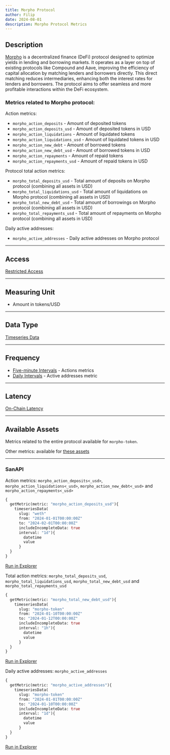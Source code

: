 ```yaml
---
title: Morpho Protocol
author: Filip
date: 2024-08-01
description: Morpho Protocol Metrics
---
```


## Description
[Morpho](https://morpho.org/) is a decentralized finance (DeFi) protocol designed to optimize yields in 
lending and borrowing markets. It operates as a layer on top of existing protocols like 
Compound and Aave, improving the efficiency of capital allocation by matching lenders and 
borrowers directly. This direct matching reduces intermediaries, enhancing both the interest 
rates for lenders and borrowers. The protocol aims to offer seamless and more profitable 
interactions within the DeFi ecosystem.

### Metrics related to Morpho protocol:

Action metrics:
* `morpho_action_deposits` - Amount of deposited tokens
* `morpho_action_deposits_usd` - Amount of deposited tokens in USD
* `morpho_action_liquidations` - Amount of liquidated tokens
* `morpho_action_liquidations_usd` - Amount of liquidated tokens in USD
* `morpho_action_new_debt` - Amount of borrowed tokens
* `morpho_action_new_debt_usd` - Amount of borrowed tokens in USD
* `morpho_action_repayments` - Amount of repaid tokens
* `morpho_action_repayments_usd` - Amount of repaid tokens in USD

Protocol total action metrics:
* `morpho_total_deposits_usd` - Total amount of deposits on Morpho protocol (combining all assets in USD)
* `morpho_total_liquidations_usd` - Total amount of liquidations on Morpho protocol (combining all assets in USD)
* `morpho_total_new_debt_usd` - Total amount of borrowings on Morpho protocol (combining all assets in USD)
* `morpho_total_repayments_usd` - Total amount of repayments on Morpho protocol (combining all assets in USD)

Daily active addresses:
* `morpho_active_addresses` - Daily active addresses on Morpho protocol

---

## Access

[Restricted Access](/metrics/details/access#restricted-access)

---

## Measuring Unit

* Amount in tokens/USD

---

## Data Type

[Timeseries Data](/metrics/details/data-type#timeseries-data)

---

## Frequency

* [Five-minute Intervals](/metrics/details/frequency#five-minute-frequency) - Actions metrics
* [Daily Intervals](/metrics/details/frequency#daily-frequency) - Active addresses metric

---

## Latency

[On-Chain Latency](/metrics/details/latency#on-chain-latency)

---

## Available Assets

Metrics related to the entire protocol available for `morpho-token`.

Other metrics: 
available for [these assets](<https://api.santiment.net/graphiql?query=%7B%0A%20%20getMetric(metric%3A%20%22morpho_action_deposits%22)%7B%0A%20%20%20%20metadata%7B%0A%20%20%20%20%20%20availableSlugs%0A%20%20%20%20%7D%0A%20%20%7D%0A%7D>)

---

### SanAPI

Action metrics: `morpho_action_deposits<_usd>`, `morpho_action_liquidations<_usd>`, 
`morpho_action_new_debt<_usd>` and `morpho_action_repayments<_usd>`

```graphql
{
  getMetric(metric: "morpho_action_deposits_usd"){
    timeseriesData(
      slug: "weth"
      from: "2024-01-01T00:00:00Z"
      to: "2024-02-01T00:00:00Z"
      includeIncompleteData: true
      interval: "1d"){
        datetime
        value
      }
  }
}
```
[Run in Explorer](<https://api.santiment.net/graphiql?query=%7B%0A%20%20getMetric(metric%3A%20%22morpho_action_deposits_usd%22)%7B%0A%20%20%20%20timeseriesData(%0A%20%20%20%20%20%20slug%3A%20%22weth%22%0A%20%20%20%20%20%20from%3A%20%222024-01-01T00%3A00%3A00Z%22%0A%20%20%20%20%20%20to%3A%20%222024-02-01T00%3A00%3A00Z%22%0A%20%20%20%20%20%20includeIncompleteData%3A%20true%0A%20%20%20%20%20%20interval%3A%20%221d%22)%7B%0A%20%20%20%20%20%20%20%20datetime%0A%20%20%20%20%20%20%20%20value%0A%20%20%20%20%20%20%7D%0A%20%20%7D%0A%7D>)

Total action metrics: `morpho_total_deposits_usd`, `morpho_total_liquidations_usd`, 
`morpho_total_new_debt_usd` and `morpho_total_repayments_usd`

```graphql
{
  getMetric(metric: "morpho_total_new_debt_usd"){
    timeseriesData(
      slug: "morpho-token"
      from: "2024-01-10T00:00:00Z"
      to: "2024-01-12T00:00:00Z"
      includeIncompleteData: true
      interval: "1h"){
        datetime
        value
      }
  }
}
```
[Run in Explorer](<https://api.santiment.net/graphiql?query=%7B%0A%20%20getMetric(metric%3A%20%22morpho_total_new_debt_usd%22)%7B%0A%20%20%20%20timeseriesData(%0A%20%20%20%20%20%20slug%3A%20%22morpho-token%22%0A%20%20%20%20%20%20from%3A%20%222024-01-10T00%3A00%3A00Z%22%0A%20%20%20%20%20%20to%3A%20%222024-01-12T00%3A00%3A00Z%22%0A%20%20%20%20%20%20includeIncompleteData%3A%20true%0A%20%20%20%20%20%20interval%3A%20%221h%22)%7B%0A%20%20%20%20%20%20%20%20datetime%0A%20%20%20%20%20%20%20%20value%0A%20%20%20%20%20%20%7D%0A%20%20%7D%0A%7D>)

Daily active addresses: `morpho_active_addresses`

```graphql
{
  getMetric(metric: "morpho_active_addresses"){
    timeseriesData(
      slug: "morpho-token"
      from: "2024-01-01T00:00:00Z"
      to: "2024-01-10T00:00:00Z"
      includeIncompleteData: true
      interval: "1d"){
        datetime
        value
      }
  }
}
```
[Run in Explorer](<https://api.santiment.net/graphiql?query=%7B%0A%20%20getMetric(metric%3A%20%22morpho_active_addresses%22)%7B%0A%20%20%20%20timeseriesData(%0A%20%20%20%20%20%20slug%3A%20%22morpho-token%22%0A%20%20%20%20%20%20from%3A%20%222024-08-01T00%3A00%3A00Z%22%0A%20%20%20%20%20%20to%3A%20%222024-08-10T00%3A00%3A00Z%22%0A%20%20%20%20%20%20includeIncompleteData%3A%20true%0A%20%20%20%20%20%20interval%3A%20%221d%22)%7B%0A%20%20%20%20%20%20%20%20datetime%0A%20%20%20%20%20%20%20%20value%0A%20%20%20%20%20%20%7D%0A%20%20%7D%0A%7D>)
